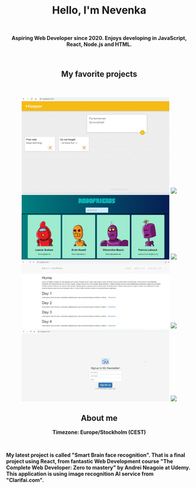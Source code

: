 <p>
  <h1 align="center"><b>Hello, I'm Nevenka </h1>
</p>

<br />

<p align="center">Aspiring Web Developer since 2020. Enjoys developing in JavaScript, React, Node.js and HTML.</p>
<br />

<h2 align="center">My favorite projects</h2>
<br />

<p align="center">
  <img width="400" src="https://github.com/nenalukic/keeper-app-react/blob/main/images/keeper-app.png" />
 <a href="https://github.com/nenalukic/keeper-app-react">
  <img align="" src="https://github-readme-stats.vercel.app/api/pin/?username=nenalukic&repo=keeper-app-react" />
</a>
  <img width="400" src="https://github.com/nenalukic/robofriends/blob/master/images/robofriends-app.png" />
 <a href="https://github.com/nenalukic/robofriends">
  <img align="" src="https://github-readme-stats.vercel.app/api/pin/?username=nenalukic&repo=robofriends" />
</a>
  <img width="400" src="https://raw.githubusercontent.com/nenalukic/blog-with-mongodb/main/images/mongo-blog-1.png" />
 <a href="https://github.com/nenalukic/blog-with-mongodb">
  <img align="" src="https://github-readme-stats.vercel.app/api/pin/?username=nenalukic&repo=blog-with-mongodb" />
</a>
</a>
  <img width="400" src="https://raw.githubusercontent.com/nenalukic/newsletter-signup/main/images/newsletter-signup-app.png" />
 <a href="https://github.com/nenalukic/newsletter-signup">
  <img align="" src="https://github-readme-stats.vercel.app/api/pin/?username=nenalukic&repo=newsletter-signup" />
</a>
</p>

<h2 align="center">About me</h2>
<p align="center">
Timezone: Europe/Stockholm (CEST)
</p>
<br />
<p>My latest project is called "Smart Brain face recognition". That is a final project using React, from fantastic Web Development course "The Complete Web Developer: Zero to mastery" by Andrei Neagoie at Udemy. This application is using image recognition AI service from "Clarifai.com".</p>
